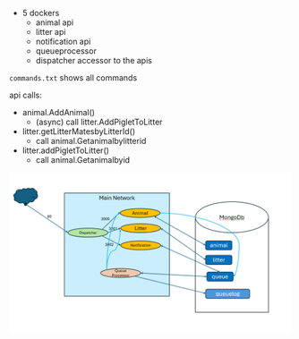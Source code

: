 * 5 dockers
  * animal api
  * litter api
  * notification api
  * queueprocessor
  * dispatcher accessor to the apis

`commands.txt` shows all commands


api calls: 
* animal.AddAnimal()
  * (async) call litter.AddPigletToLitter
* litter.getLitterMatesbyLitterId()
  * call animal.Getanimalbylitterid
* litter.addPigletToLitter()
  * call animal.Getanimalbyid


![Components](components.png)
